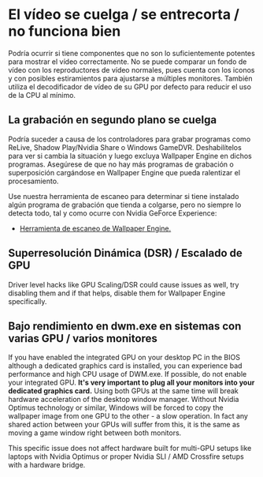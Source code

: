 # El vídeo se cuelga / se entrecorta / no funciona bien

Podría ocurrir si tiene componentes que no son lo suficientemente potentes para mostrar el vídeo correctamente. No se puede comparar un fondo de vídeo con los reproductores de vídeo normales, pues cuenta con los iconos y con posibles estiramientos para ajustarse a múltiples monitores. También utiliza el decodificador de vídeo de su GPU por defecto para reducir el uso de la CPU al mínimo.

## La grabación en segundo plano se cuelga
Podría suceder a causa de los controladores para grabar programas como ReLive, Shadow Play/Nvidia Share o Windows GameDVR. Deshabilítelos para ver si cambia la situación y luego excluya Wallpaper Engine en dichos programas. Asegúrese de que no hay más programas de grabación o superposición cargándose en Wallpaper Engine que pueda ralentizar el procesamiento.

Use nuestra herramienta de escaneo para determinar si tiene instalado algún programa de grabación que tienda a colgarse, pero no siempre lo detecta todo, tal y como ocurre con Nvidia GeForce Experience:

* [Herramienta de escaneo de Wallpaper Engine.](/debug/scantool.html)

## Superresolución Dinámica (DSR) / Escalado de GPU
Driver level hacks like GPU Scaling/DSR could cause issues as well, try disabling them and if that helps, disable them for Wallpaper Engine specifically.

## Bajo rendimiento en dwm.exe en sistemas con varias GPU / varios monitores
If you have enabled the integrated GPU on your desktop PC in the BIOS although a dedicated graphics card is installed, you can experience bad performance and high CPU usage of DWM.exe. If possible, do not enable your integrated GPU. **It's very important to plug all your monitors into your dedicated graphics card.** Using both GPUs at the same time will break hardware acceleration of the desktop window manager. Without Nvidia Optimus technology or similar, Windows will be forced to copy the wallpaper image from one GPU to the other - a slow operation. In fact any shared action between your GPUs will suffer from this, it is the same as moving a game window right between both monitors.

This specific issue does not affect hardware built for multi-GPU setups like laptops with Nvidia Optimus or proper Nvidia SLI / AMD Crossfire setups with a hardware bridge.